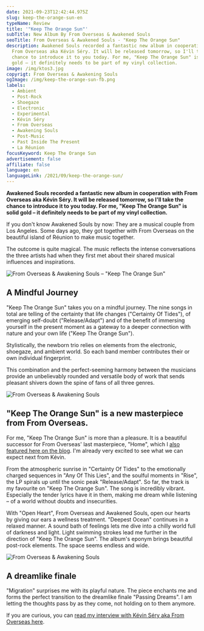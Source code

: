 ```yaml
---
date: 2021-09-23T12:42:44.975Z
slug: keep-the-orange-sun-en
typeName: Review
title: '"Keep The Orange Sun"'
subTitle: New Album By From Overseas & Awakened Souls
seoTitle: From Overseas & Awakened Souls - "Keep The Orange Sun"
description: Awakened Souls recorded a fantastic new album in cooperation with
  From Overseas aka Kévin Séry. It will be released tomorrow, so I'll take the
  chance to introduce it to you today. For me, "Keep The Orange Sun" is solid
  gold – it definitely needs to be part of my vinyl collection.
image: /img/ktos3.jpg
copyrigt: From Overseas & Awakening Souls
ogImage: /img/keep-the-orange-sun-fb.png
labels:
  - Ambient
  - Post-Rock
  - Shoegaze
  - Electronic
  - Experimental
  - Kévin Séry
  - From Overseas
  - Awakening Souls
  - Post-Music
  - Past Inside The Present
  - La Réunion
focusKeyword: Keep The Orange Sun
advertisement: false
affiliate: false
language: en
languageLink: /2021/09/keep-the-orange-sun/
---
```

**Awakened Souls recorded a fantastic new album in cooperation with From Overseas aka Kévin Séry. It will be released tomorrow, so I'll take the chance to introduce it to you today. For me, "Keep The Orange Sun" is solid gold – it definitely needs to be part of my vinyl collection.**

If you don't know Awakened Souls by now: They are a musical couple from Los Angeles. Some days ago, they got together with From Overseas on the beautiful island of Réunion to make music together.

The outcome is quite magical. The music reflects the intense conversations the three artists had when they first met about their shared musical influences and inspirations.

![From Overseas & Awakening Souls – "Keep The Orange Sun"](/img/keep-the-orange-sun.jpg "From Overseas & Awakening Souls – \"Keep The Orange Sun\"")

## A Mindful Journey

"Keep The Orange Sun" takes you on a mindful journey. The nine songs in total are telling of the certainty that life changes ("Certainty Of Tides"), of emerging self-doubt ("Release/Adapt") and of the benefit of immersing yourself in the present moment as a gateway to a deeper connection with nature and your own life ("Keep The Orange Sun").

Stylistically, the newborn trio relies on elements from the electronic, shoegaze, and ambient world. So each band member contributes their or own individual fingerprint.

This combination and the perfect-seeming harmony between the musicians provide an unbelievably rounded and versatile body of work that sends pleasant shivers down the spine of fans of all three genres.

![From Overseas & Awakening Souls](/img/ktos2.jpg "From Overseas & Awakening Souls")

## "Keep The Orange Sun" is a new masterpiece from From Overseas.

For me, "Keep The Orange Sun" is more than a pleasure. It is a beautiful successor for From Overseas' last masterpiece, "Home", which I [also featured here on the blog](/2020/04/from-overseas-interview-en). I'm already very excited to see what we can expect next from Kévin.

From the atmospheric sunrise in "Certainty Of Tides" to the emotionally charged sequences in "Any Of This Lies", and the soulful moments in "Rise", the LP spirals up until the sonic peak "Release/Adapt". So far, the track is my favourite on "Keep The Orange Sun". The song is incredibly vibrant. Especially the tender lyrics have it in them, making me dream while listening – of a world without doubts and insecurities.

With "Open Heart", From Overseas and Awakened Souls, open our hearts by giving our ears a wellness treatment. "Deepest Ocean" continues in a relaxed manner. A sound bath of feelings lets me dive into a chilly world full of darkness and light. Light swimming strokes lead me further in the direction of "Keep The Orange Sun". The album's eponym brings beautiful post-rock elements. The space seems endless and wide.

![From Overseas & Awakening Souls](/img/ktos1.jpg "From Overseas & Awakening Souls")

## A dreamlike finale

"Migration" surprises me with its playful nature. The piece enchants me and forms the perfect transition to the dreamlike finale "Passing Dreams". I am letting the thoughts pass by as they come, not holding on to them anymore.

If you are curious, you can [read my interview with Kévin Séry aka From Overseas here](/2020/04/from-overseas-interview-en).